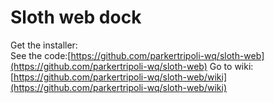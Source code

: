 #                     **Sloth web dock**   
Get the installer:  
See the code:[https://github.com/parkertripoli-wq/sloth-web](https://github.com/parkertripoli-wq/sloth-web)
Go to wiki: [https://github.com/parkertripoli-wq/sloth-web/wiki](https://github.com/parkertripoli-wq/sloth-web/wiki)

